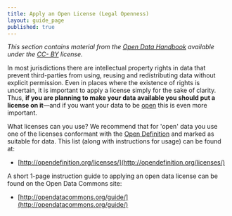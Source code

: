 ```yaml
---
title: Apply an Open License (Legal Openness)
layout: guide_page
published: true
---
```


_This section contains material from the [Open Data
Handbook](http://opendatahandbook.org/) available under the [CC-
BY](http://creativecommons.org/licenses/by/3.0/) license._

In most jurisdictions there are intellectual property rights in data that
prevent third-parties from using, reusing and redistributing data without
explicit permission. Even in places where the existence of rights is
uncertain, it is important to apply a license simply for the sake of clarity.
Thus, **if you are planning to make your data available you should put a
license on it**&mdash;and if you want your data to be
[open](http://opendefinition.org/) this is even more important.

What licenses can you use? We recommend that for 'open' data you use one of
the licenses conformant with the [Open Definition](http://opendefinition.org/)
and marked as suitable for data. This list (along with instructions for usage)
can be found at:

- [http://opendefinition.org/licenses/](http://opendefinition.org/licenses/)

A short 1-page instruction guide to applying an open data license can be found
on the Open Data Commons site:

- [http://opendatacommons.org/guide/](http://opendatacommons.org/guide/)